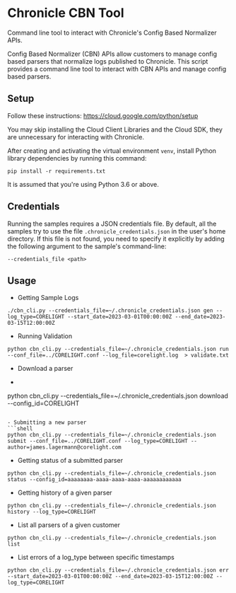 # Chronicle CBN Tool

Command line tool to interact with Chronicle's Config Based Normalizer APIs.

Config Based Normalizer (CBN) APIs allow customers to manage config based
parsers that normalize logs published to Chronicle. This script provides a
command line tool to interact with CBN APIs and manage config based parsers.

## Setup

Follow these instructions: https://cloud.google.com/python/setup

You may skip installing the Cloud Client Libraries and the Cloud SDK, they are
unnecessary for interacting with Chronicle.

After creating and activating the virtual environment `venv`, install Python
library dependencies by running this command:

```shell
pip install -r requirements.txt
```

It is assumed that you're using Python 3.6 or above.

## Credentials

Running the samples requires a JSON credentials file. By default, all the
samples try to use the file `.chronicle_credentials.json` in the user's home
directory. If this file is not found, you need to specify it explicitly by
adding the following argument to the sample's command-line:

```shell
--credentials_file <path>
```

## Usage

- Getting Sample Logs
```shell
./cbn_cli.py --credentials_file=~/.chronicle_credentials.json gen --log_type=CORELIGHT --start_date=2023-03-01T00:00:00Z --end_date=2023-03-15T12:00:00Z
```

- Running Validation
```shell
python cbn_cli.py --credentials_file=~/.chronicle_credentials.json run --conf_file=../CORELIGHT.conf --log_file=corelight.log  > validate.txt
```

- Download a parser
- ```shell
python cbn_cli.py --credentials_file=~/.chronicle_credentials.json download --config_id=CORELIGHT
```

- Submitting a new parser
```shell
python cbn_cli.py --credentials_file=~/.chronicle_credentials.json submit --conf_file=../CORELIGHT.conf --log_type=CORELIGHT --author=james.lagermann@corelight.com
```

- Getting status of a submitted parser
```shell
python cbn_cli.py --credentials_file=~/.chronicle_credentials.json status --config_id=aaaaaaaa-aaaa-aaaa-aaaa-aaaaaaaaaaaa
```

- Getting history of a given parser
```shell
python cbn_cli.py --credentials_file=~/.chronicle_credentials.json history --log_type=CORELIGHT
```

- List all parsers of a given customer
```shell
python cbn_cli.py --credentials_file=~/.chronicle_credentials.json list
```

- List errors of a log_type between specific timestamps
```shell
python cbn_cli.py --credentials_file=~/.chronicle_credentials.json err --start_date=2023-03-01T00:00:00Z --end_date=2023-03-15T12:00:00Z --log_type=CORELIGHT
```
